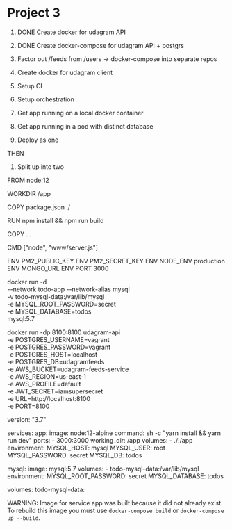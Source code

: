 # Project 3
1. DONE Create docker for udagram API
2. DONE Create docker-compose for udagram API + postgrs
3. Factor out /feeds from /users -> docker-compose into separate repos
4. Create docker for udagram client
5. Setup CI
6. Setup orchestration





1. Get app running on a local docker container
2. Get app running in a pod with distinct database
3. Deploy as one

THEN
1. Split up into two



FROM node:12

WORKDIR /app

COPY package.json ./

RUN npm install && npm run build

COPY . .

CMD ["node", "www/server.js"]



ENV PM2_PUBLIC_KEY <Public key>
ENV PM2_SECRET_KEY <Secret Key>
ENV NODE_ENV production
ENV MONGO_URL <Mongo url>
ENV PORT 3000



docker run -d \
    --network todo-app --network-alias mysql \
    -v todo-mysql-data:/var/lib/mysql \
    -e MYSQL_ROOT_PASSWORD=secret \
    -e MYSQL_DATABASE=todos \
    mysql:5.7

docker run -dp 8100:8100 udagram-api \
  -e POSTGRES_USERNAME=vagrant \
  -e POSTGRES_PASSWORD=vagrant \
  -e POSTGRES_HOST=localhost \
  -e POSTGRES_DB=udagramfeeds \
  -e AWS_BUCKET=udagram-feeds-service \
  -e AWS_REGION=us-east-1 \
  -e AWS_PROFILE=default \
  -e JWT_SECRET=iamsupersecret \
  -e URL=http://localhost:8100 \
  -e PORT=8100 
























version: "3.7"

services:
  app:
    image: node:12-alpine
    command: sh -c "yarn install && yarn run dev"
    ports:
      - 3000:3000
    working_dir: /app
    volumes:
      - ./:/app
    environment:
      MYSQL_HOST: mysql
      MYSQL_USER: root
      MYSQL_PASSWORD: secret
      MYSQL_DB: todos

  mysql:
    image: mysql:5.7
    volumes:
      - todo-mysql-data:/var/lib/mysql
    environment: 
      MYSQL_ROOT_PASSWORD: secret
      MYSQL_DATABASE: todos

volumes:
  todo-mysql-data:





  WARNING: Image for service app was built because it did not already exist. To rebuild this image you must use `docker-compose build` or `docker-compose up --build`.